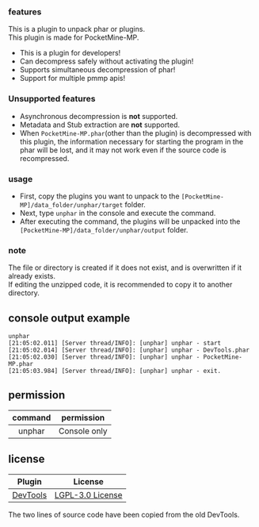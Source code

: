 ### features
This is a plugin to unpack phar or plugins.  
This plugin is made for PocketMine-MP.  
- This is a plugin for developers!
- Can decompress safely without activating the plugin!
- Supports simultaneous decompression of phar!
- Support for multiple pmmp apis!
### Unsupported features
- Asynchronous decompression is **not** supported.  
- Metadata and Stub extraction are **not** supported.  
- When `PocketMine-MP.phar`(other than the plugin) is decompressed with this plugin, the information necessary for starting the program in the phar will be lost, and it may not work even if the source code is recompressed.  
### usage
- First, copy the plugins you want to unpack to the `[PocketMine-MP]/data_folder/unphar/target` folder.  
- Next, type `unphar` in the console and execute the command.  
- After executing the command, the plugins will be unpacked into the `[PocketMine-MP]/data_folder/unphar/output` folder.  
### note
The file or directory is created if it does not exist, and is overwritten if it already exists.  
If editing the unzipped code, it is recommended to copy it to another directory.  
## console output example
```
unphar
[21:05:02.011] [Server thread/INFO]: [unphar] unphar - start
[21:05:02.014] [Server thread/INFO]: [unphar] unphar - DevTools.phar
[21:05:02.030] [Server thread/INFO]: [unphar] unphar - PocketMine-MP.phar
[21:05:03.984] [Server thread/INFO]: [unphar] unphar - exit.
```
## permission
| command | permission |
|:---:|:---:|
| unphar | Console only |
## license
| Plugin | License |
|:---:|:---:|
| [DevTools](https://github.com/pmmp/DevTools) | [LGPL-3.0 License](https://github.com/pmmp/DevTools/blob/master/LICENSE) |

The two lines of source code have been copied from the old DevTools.
